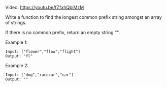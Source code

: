 Video: https://youtu.be/fZfxhQbiMzM

Write a function to find the longest common prefix string amongst an array of
strings.

If there is no common prefix, return an empty string "".

Example 1:

```
Input: ["flower","flow","flight"]
Output: "fl"
```

Example 2:

```
Input: ["dog","racecar","car"]
Output: ""
```
